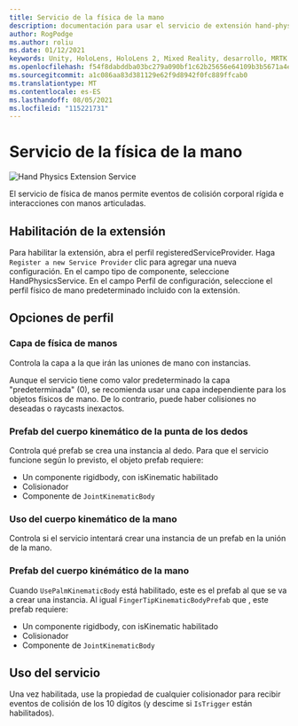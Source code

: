 ```yaml
---
title: Servicio de la física de la mano
description: documentación para usar el servicio de extensión hand-physics en MRTK
author: RogPodge
ms.author: roliu
ms.date: 01/12/2021
keywords: Unity, HoloLens, HoloLens 2, Mixed Reality, desarrollo, MRTK
ms.openlocfilehash: f54f8dabddba03bc279a090bf1c62b25656e64109b3b5671a4ed50d070445f14
ms.sourcegitcommit: a1c086aa83d381129e62f9d8942f0fc889ffcab0
ms.translationtype: MT
ms.contentlocale: es-ES
ms.lasthandoff: 08/05/2021
ms.locfileid: "115221731"
---
```

# <a name="hand-physics-service"></a>Servicio de la física de la mano

![Hand Physics Extension Service](../images/hand-physics/MRTK_UX_HandPhysics_Main.jpg)

El servicio de física de manos permite eventos de colisión corporal rígida e interacciones con manos articuladas.

## <a name="enabling-the-extension"></a>Habilitación de la extensión

Para habilitar la extensión, abra el perfil registeredServiceProvider. Haga `Register a new Service Provider` clic para agregar una nueva configuración. En el campo tipo de componente, seleccione HandPhysicsService. En el campo Perfil de configuración, seleccione el perfil físico de mano predeterminado incluido con la extensión.

## <a name="profile-options"></a>Opciones de perfil

### <a name="hand-physics-layer"></a>Capa de física de manos

Controla la capa a la que irán las uniones de mano con instancias.

Aunque el servicio tiene como valor predeterminado la capa "predeterminada" (0), se recomienda usar una capa independiente para los objetos físicos de mano. De lo contrario, puede haber colisiones no deseadas o raycasts inexactos.

### <a name="finger-tip-kinematic-body-prefab"></a>Prefab del cuerpo kinemático de la punta de los dedos

Controla qué prefab se crea una instancia al dedo. Para que el servicio funcione según lo previsto, el objeto prefab requiere:

- Un componente rigidbody, con isKinematic habilitado
- Colisionador
- Componente de `JointKinematicBody`

### <a name="use-palm-kinematic-body"></a>Uso del cuerpo kinemático de la mano

Controla si el servicio intentará crear una instancia de un prefab en la unión de la mano.

### <a name="palm-kinematic-body-prefab"></a>Prefab del cuerpo kinémático de la mano

Cuando `UsePalmKinematicBody` está habilitado, este es el prefab al que se va a crear una instancia. Al igual `FingerTipKinematicBodyPrefab` que , este prefab requiere:

- Un componente rigidbody, con isKinematic habilitado
- Colisionador
- Componente de `JointKinematicBody`

## <a name="how-to-use-the-service"></a>Uso del servicio

Una vez habilitada, use la propiedad de cualquier colisionador para recibir eventos de colisión de los 10 dígitos (y descime si `IsTrigger` están habilitados).
